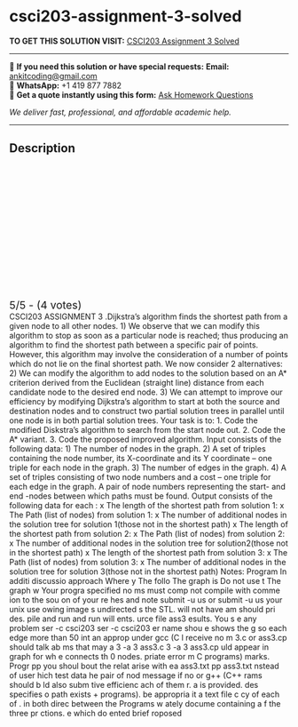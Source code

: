 # csci203-assignment-3-solved
**TO GET THIS SOLUTION VISIT:** [CSCI203 Assignment 3 Solved](https://www.ankitcodinghub.com/product/solved-csci203-assignment-3/)


---

📩 **If you need this solution or have special requests:** **Email:** ankitcoding@gmail.com  
📱 **WhatsApp:** +1 419 877 7882  
📄 **Get a quote instantly using this form:** [Ask Homework Questions](https://www.ankitcodinghub.com/services/ask-homework-questions/)

*We deliver fast, professional, and affordable academic help.*

---

<h2>Description</h2>



<div class="kk-star-ratings kksr-auto kksr-align-center kksr-valign-top" data-payload="{&quot;align&quot;:&quot;center&quot;,&quot;id&quot;:&quot;822&quot;,&quot;slug&quot;:&quot;default&quot;,&quot;valign&quot;:&quot;top&quot;,&quot;ignore&quot;:&quot;&quot;,&quot;reference&quot;:&quot;auto&quot;,&quot;class&quot;:&quot;&quot;,&quot;count&quot;:&quot;4&quot;,&quot;legendonly&quot;:&quot;&quot;,&quot;readonly&quot;:&quot;&quot;,&quot;score&quot;:&quot;5&quot;,&quot;starsonly&quot;:&quot;&quot;,&quot;best&quot;:&quot;5&quot;,&quot;gap&quot;:&quot;4&quot;,&quot;greet&quot;:&quot;Rate this product&quot;,&quot;legend&quot;:&quot;5\/5 - (4 votes)&quot;,&quot;size&quot;:&quot;24&quot;,&quot;title&quot;:&quot;CSCI203 Assignment 3 Solved&quot;,&quot;width&quot;:&quot;138&quot;,&quot;_legend&quot;:&quot;{score}\/{best} - ({count} {votes})&quot;,&quot;font_factor&quot;:&quot;1.25&quot;}">

<div class="kksr-stars">

<div class="kksr-stars-inactive">
            <div class="kksr-star" data-star="1" style="padding-right: 4px">


<div class="kksr-icon" style="width: 24px; height: 24px;"></div>
        </div>
            <div class="kksr-star" data-star="2" style="padding-right: 4px">


<div class="kksr-icon" style="width: 24px; height: 24px;"></div>
        </div>
            <div class="kksr-star" data-star="3" style="padding-right: 4px">


<div class="kksr-icon" style="width: 24px; height: 24px;"></div>
        </div>
            <div class="kksr-star" data-star="4" style="padding-right: 4px">


<div class="kksr-icon" style="width: 24px; height: 24px;"></div>
        </div>
            <div class="kksr-star" data-star="5" style="padding-right: 4px">


<div class="kksr-icon" style="width: 24px; height: 24px;"></div>
        </div>
    </div>

<div class="kksr-stars-active" style="width: 138px;">
            <div class="kksr-star" style="padding-right: 4px">


<div class="kksr-icon" style="width: 24px; height: 24px;"></div>
        </div>
            <div class="kksr-star" style="padding-right: 4px">


<div class="kksr-icon" style="width: 24px; height: 24px;"></div>
        </div>
            <div class="kksr-star" style="padding-right: 4px">


<div class="kksr-icon" style="width: 24px; height: 24px;"></div>
        </div>
            <div class="kksr-star" style="padding-right: 4px">


<div class="kksr-icon" style="width: 24px; height: 24px;"></div>
        </div>
            <div class="kksr-star" style="padding-right: 4px">


<div class="kksr-icon" style="width: 24px; height: 24px;"></div>
        </div>
    </div>
</div>


<div class="kksr-legend" style="font-size: 19.2px;">
            5/5 - (4 votes)    </div>
    </div>
CSCI203 ASSIGNMENT 3 .Dijkstra’s algorithm finds the shortest path from a given node to all other nodes. 1) We observe that we can modify this algorithm to stop as soon as a particular node is reached; thus producing an algorithm to find the shortest path between a specific pair of points. However, this algorithm may involve the consideration of a number of points which do not lie on the final shortest path. We now consider 2 alternatives: 2) We can modify the algorithm to add nodes to the solution based on an A* criterion derived from the Euclidean (straight line) distance from each candidate node to the desired end node. 3) We can attempt to improve our efficiency by modifying Dijkstra’s algorithm to start at both the source and destination nodes and to construct two partial solution trees in parallel until one node is in both partial solution trees. Your task is to: 1. Code the modified Diskstra’s algorithm to search from the start node out. 2. Code the A* variant. 3. Code the proposed improved algorithm. Input consists of the following data: 1) The number of nodes in the graph. 2) A set of triples containing the node number, its X-coordinate and its Y coordinate – one triple for each node in the graph. 3) The number of edges in the graph. 4) A set of triples consisting of two node numbers and a cost – one triple for each edge in the graph. A pair of node numbers representing the start- and end -nodes between which paths must be found. Output consists of the following data for each : x The length of the shortest path from solution 1: x The Path (list of nodes) from solution 1: x The number of additional nodes in the solution tree for solution 1(those not in the shortest path) x The length of the shortest path from solution 2: x The Path (list of nodes) from solution 2: x The number of additional nodes in the solution tree for solution2(those not in the shortest path) x The length of the shortest path from solution 3: x The Path (list of nodes) from solution 3: x The number of additional nodes in the solution tree for solution 3(those not in the shortest path) Notes: Program In additi discussio approach Where y The follo The graph is Do not use t The graph w Your progra specified no ms must comp not compile with comme ion to the sou on of your re hes and note submit -u us or submit -u us your unix use owing image s undirected s the STL. will not have am should pri des. pile and run and run will ents. urce file ass3 esults. You s e any problem ser -c csci203 ser -c csci203 er name shou e shows the g so each edge more than 50 int an approp under gcc (C l receive no m 3.c or ass3.cp should talk ab ms that may a 3 -a 3 ass3.c 3 -a 3 ass3.cp uld appear in graph for wh e connects th 0 nodes. priate error m C programs) marks. Progr pp you shoul bout the relat arise with ea ass3.txt pp ass3.txt nstead of user hich test data he pair of nod message if no or g++ (C++ rams should b ld also subm tive efficienc ach of them r. a is provided. des specifies o path exists + programs). be appropria it a text file c cy of each of . in both direc between the Programs w ately docume containing a f the three pr ctions. e which do ented brief roposed
